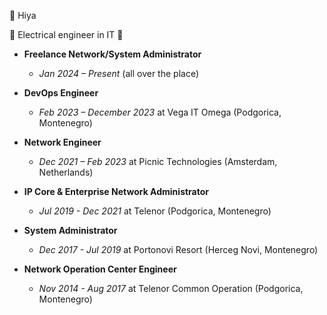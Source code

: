 👋 Hiya

👀 Electrical engineer in IT 🌱

- **Freelance Network/System Administrator**
  - *Jan 2024 – Present* (all over the place)

- **DevOps Engineer**
  - *Feb 2023 – December 2023* at Vega IT Omega (Podgorica, Montenegro)

- **Network Engineer**
  - *Dec 2021 – Feb 2023* at Picnic Technologies (Amsterdam, Netherlands)

- **IP Core & Enterprise Network Administrator**
  - *Jul 2019 - Dec 2021* at Telenor (Podgorica, Montenegro)

- **System Administrator**
  - *Dec 2017 - Jul 2019* at Portonovi Resort (Herceg Novi, Montenegro)

- **Network Operation Center Engineer**
  - *Nov 2014 - Aug 2017* at Telenor Common Operation (Podgorica, Montenegro)

